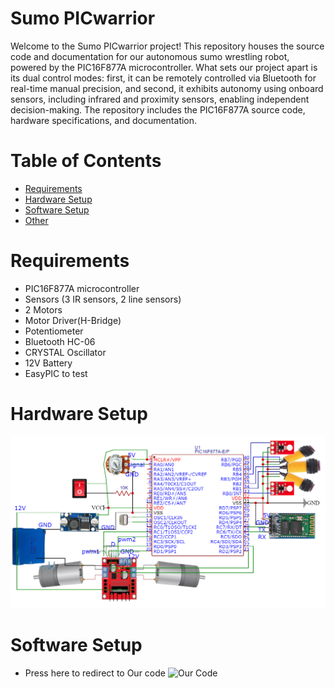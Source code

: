 # Sumo PICwarrior
Welcome to the Sumo PICwarrior project! This repository houses the source code and documentation for our autonomous sumo wrestling robot, powered by the PIC16F877A microcontroller. What sets our project apart is its dual control modes: first, it can be remotely controlled via Bluetooth for real-time manual precision, and second, it exhibits autonomy using onboard sensors, including infrared and proximity sensors, enabling independent decision-making. The repository includes the PIC16F877A source code, hardware specifications, and documentation. 

# Table of Contents
- <span style="color:blue">[Requirements](#requirements)</span>
- <span style="color:blue">[Hardware Setup](#hardware-setup)</span>
- <span style="color:blue">[Software Setup](#software-setup)</span>
- <span style="color:blue">[Other](#other)</span>

# Requirements
- PIC16F877A microcontroller
- Sensors (3 IR sensors, 2 line sensors)
- 2 Motors
- Motor Driver(H-Bridge)
- Potentiometer
- Bluetooth HC-06
- CRYSTAL Oscillator
- 12V Battery
- EasyPIC to test

# Hardware Setup
![Hardware Setup](picWorriorCircuit.png)

# Software Setup
- Press here to redirect to Our code
  ![Our Code](Sumo)
